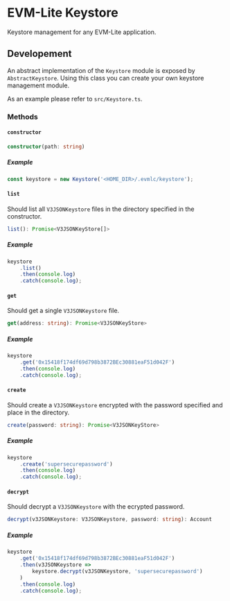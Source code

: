 # EVM-Lite Keystore

Keystore management for any EVM-Lite application.

## Developement

An abstract implementation of the `Keystore` module is exposed by `AbstractKeystore`. Using this class you can create your own keystore management module.

As an example please refer to `src/Keystore.ts`.

### Methods

#### `constructor`

```typescript
constructor(path: string)
```

##### Example

```typescript
const keystore = new Keystore('<HOME_DIR>/.evmlc/keystore');
```

#### `list`

Should list all `V3JSONKeystore` files in the directory specified in the constructor.

```typescript
list(): Promise<V3JSONKeyStore[]>
```

##### Example

```typescript
keystore
	.list()
	.then(console.log)
	.catch(console.log);
```

#### `get`

Should get a single `V3JSONKeystore` file.

```typescript
get(address: string): Promise<V3JSONKeyStore>
```

##### Example

```typescript
keystore
	.get('0x15418f174df69d798b3872BEc30881eaF51d042F')
	.then(console.log)
	.catch(console.log);
```

#### `create`

Should create a `V3JSONKeystore` encrypted with the password specified and place in the directory.

```typescript
create(password: string): Promise<V3JSONKeyStore>
```

##### Example

```typescript
keystore
	.create('supersecurepassword')
	.then(console.log)
	.catch(console.log);
```

#### `decrypt`

Should decrypt a `V3JSONKeystore` with the ecrypted password.

```typescript
decrypt(v3JSONKeystore: V3JSONKeystore, password: string): Account
```

##### Example

```typescript
keystore
	.get('0x15418f174df69d798b3872BEc30881eaF51d042F')
	.then(v3JSONKeystore =>
		keystore.decrypt(v3JSONKeystore, 'supersecurepassword')
	)
	.then(console.log)
	.catch(console.log);
```

<!--
- `create()` - create a single `V3JSONKeystore` file
- `update()` - update the password on a single `V3JSONKeystore` file
- `import()` - import a single `V3JSONKeystore` file
- `export()` - export a single `V3JSONKeystore` file -->
